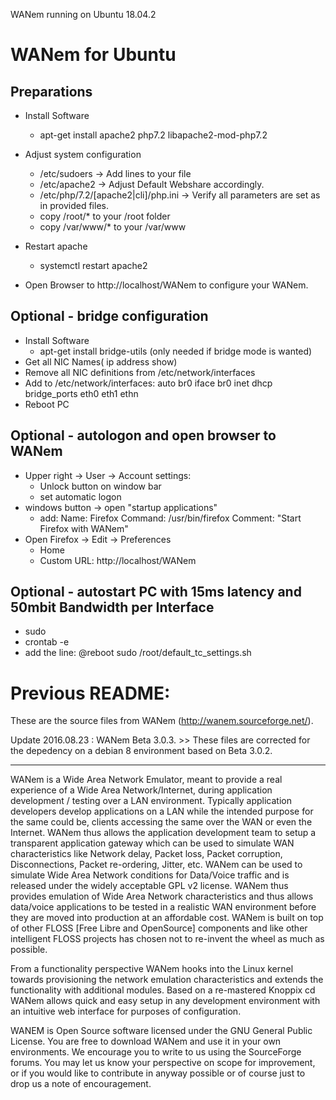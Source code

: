 WANem running on Ubuntu 18.04.2

# WANem for Ubuntu

## Preparations
* Install Software
	* apt-get install apache2 php7.2 libapache2-mod-php7.2


* Adjust system configuration
	* /etc/sudoers -> Add lines to your file
	* /etc/apache2 -> Adjust Default Webshare accordingly.
	* /etc/php/7.2/[apache2|cli]/php.ini -> Verify all parameters are set as in provided files. 
	* copy /root/* to your /root folder
	* copy /var/www/* to your /var/www

* Restart apache  
	* systemctl restart apache2
	
* Open Browser to http://localhost/WANem to configure your WANem.

## Optional - bridge configuration

* Install Software
	* apt-get install bridge-utils (only needed if bridge mode is wanted)
* Get all NIC Names( ip address show)
* Remove all NIC definitions from /etc/network/interfaces
* Add to /etc/network/interfaces:
	auto br0
	iface br0 inet dhcp
	bridge_ports eth0 eth1 ethn	 
* Reboot PC

## Optional - autologon and open browser to WANem
* Upper right -> User -> Account settings:
	* Unlock button on window bar
	* set automatic logon
* windows button -> open "startup applications"
	* add:
	Name: Firefox
	Command: /usr/bin/firefox
	Comment: "Start Firefox with WANem"
* Open Firefox -> Edit -> Preferences
	* Home
	* Custom URL: http://localhost/WANem


## Optional - autostart PC with 15ms latency and 50mbit Bandwidth per Interface
* sudo 
* crontab -e
* add the line:
	@reboot sudo /root/default_tc_settings.sh



# Previous README:

These are the source files from WANem (http://wanem.sourceforge.net/). 

Update 2016.08.23 : WANem Beta 3.0.3. >> These files are corrected for the depedency on a debian 8 environment based on Beta 3.0.2.

----------------

WANem is a Wide Area Network Emulator, meant to provide a real experience of a Wide Area Network/Internet, during application development / testing over a LAN environment. Typically application developers develop applications on a LAN while the intended purpose for the same could be, clients accessing the same over the WAN or even the Internet. WANem thus allows the application development team to setup a transparent application gateway which can be used to simulate WAN characteristics like Network delay, Packet loss, Packet corruption, Disconnections, Packet re-ordering, Jitter, etc. WANem can be used to simulate Wide Area Network conditions for Data/Voice traffic and is released under the widely acceptable GPL v2 license. WANem thus provides emulation of Wide Area Network characteristics and thus allows data/voice applications to be tested in a realistic WAN environment before they are moved into production at an affordable cost. WANem is built on top of other FLOSS [Free Libre and OpenSource] components and like other intelligent FLOSS projects has chosen not to re-invent the wheel as much as possible.

From a functionality perspective WANem hooks into the Linux kernel towards provisioning the network emulation characteristics and extends the functionality with additional modules. Based on a re-mastered Knoppix cd WANem allows quick and easy setup in any development environment with an intuitive web interface for purposes of configuration.

WANEM is Open Source software licensed under the GNU General Public License. You are free to download WANem and use it in your own environments. We encourage you to write to us using the SourceForge forums. You may let us know your perspective on scope for improvement, or if you would like to contribute in anyway possible or of course just to drop us a note of encouragement.

